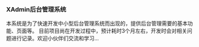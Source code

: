 ### XAdmin后台管理系统

本系统是为了快速开发中小型后台管理系统而出现的，提供后台管理需要的基本功能、页面等。
目前项目尚在开发过程中，预计耗时3个月左右，开发时会对相关问题进行记录。欢迎小伙伴们交流和学习...


